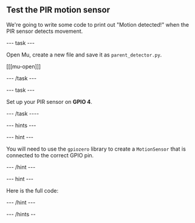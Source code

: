 ## Test the PIR motion sensor

We're going to write some code to print out "Motion detected!" when the PIR sensor detects movement.

--- task ---

Open Mu, create a new file and save it as `parent_detector.py`.

[[[mu-open]]]

--- /task ---

--- task ---

Set up your PIR sensor on **GPIO 4**.



--- /task ----

--- hints ---

--- hint ---

You will need to use the `gpiozero` library to create a `MotionSensor` that is connected to the correct GPIO pin.

--- /hint ---

--- hint ---

Here is the full code:


--- /hint ---

--- /hints --
